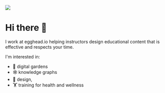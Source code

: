 [![](https://github.com/zacjones93/zacjones93/blob/master/Social-banner-for-zac.svg?raw=true)](zacjones.dev)

# Hi there 👋

I work at egghead.io helping instructors design educational content that is effective and respects your time.

I'm interested in:

- 🌱  digital gardens
- 🕸️ knowledge graphs
- 🎨 design,
- 🏋️ training for health and wellness


<!--
**zacjones93/zacjones93** is a ✨ _special_ ✨ repository because its `README.md` (this file) appears on your GitHub profile.

Here are some ideas to get you started:

- 🔭 I’m currently working on ...
- 🌱 I’m currently learning ...
- 👯 I’m looking to collaborate on ...
- 🤔 I’m looking for help with ...
- 💬 Ask me about ...
- 📫 How to reach me: ...
- 😄 Pronouns: ...
- ⚡ Fun fact: ...


<img align="left" alt="codeSTACKr's Github Stats" src="https://github-readme-stats.vercel.app/api?username=zacjones93&show_icons=true&hide_border=true" />

-->

